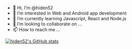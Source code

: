 - 👋 Hi, I’m @hiden52
- 👀 I’m interested in Web and Android app development
- 🌱 I’m currently learning Javascript, React and Node.js
- 💞️ I’m looking to collaborate on ...
- 📫 How to reach me ...


<script src="https://gist.github.com/hiden52/71a9e5b1554be11bc279223b43802d7c.js"></script>


[![hiden52's GitHub stats](https://github-readme-stats.vercel.app/api?username=hiden52)](https://github.com/anuraghazra/github-readme-stats)
<!---
hiden52/hiden52 is a ✨ special ✨ repository because its `README.md` (this file) appears on your GitHub profile.
You can click the Preview link to take a look at your changes.
--->
